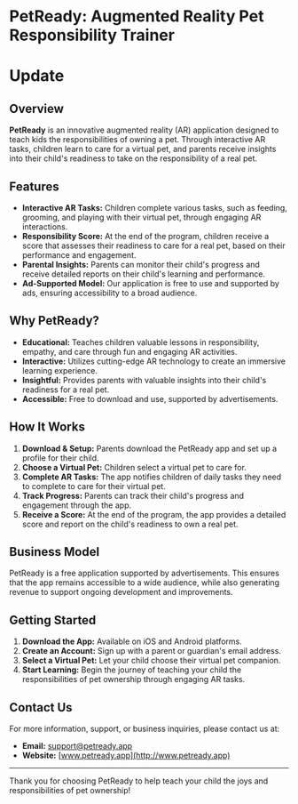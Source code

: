 # PetReady: Augmented Reality Pet Responsibility Trainer

# Update 

## Overview

**PetReady** is an innovative augmented reality (AR) application designed to teach kids the responsibilities of owning a pet. Through interactive AR tasks, children learn to care for a virtual pet, and parents receive insights into their child's readiness to take on the responsibility of a real pet.

## Features

- **Interactive AR Tasks:** Children complete various tasks, such as feeding, grooming, and playing with their virtual pet, through engaging AR interactions.
- **Responsibility Score:** At the end of the program, children receive a score that assesses their readiness to care for a real pet, based on their performance and engagement.
- **Parental Insights:** Parents can monitor their child's progress and receive detailed reports on their child's learning and performance.
- **Ad-Supported Model:** Our application is free to use and supported by ads, ensuring accessibility to a broad audience.

## Why PetReady?

- **Educational:** Teaches children valuable lessons in responsibility, empathy, and care through fun and engaging AR activities.
- **Interactive:** Utilizes cutting-edge AR technology to create an immersive learning experience.
- **Insightful:** Provides parents with valuable insights into their child's readiness for a real pet.
- **Accessible:** Free to download and use, supported by advertisements.

## How It Works

1. **Download & Setup:** Parents download the PetReady app and set up a profile for their child.
2. **Choose a Virtual Pet:** Children select a virtual pet to care for.
3. **Complete AR Tasks:** The app notifies children of daily tasks they need to complete to care for their virtual pet.
4. **Track Progress:** Parents can track their child's progress and engagement through the app.
5. **Receive a Score:** At the end of the program, the app provides a detailed score and report on the child's readiness to own a real pet.

## Business Model

PetReady is a free application supported by advertisements. This ensures that the app remains accessible to a wide audience, while also generating revenue to support ongoing development and improvements.

## Getting Started

1. **Download the App:** Available on iOS and Android platforms.
2. **Create an Account:** Sign up with a parent or guardian's email address.
3. **Select a Virtual Pet:** Let your child choose their virtual pet companion.
4. **Start Learning:** Begin the journey of teaching your child the responsibilities of pet ownership through engaging AR tasks.

## Contact Us

For more information, support, or business inquiries, please contact us at:

- **Email:** [support@petready.app](mailto:support@petready.app)
- **Website:** [www.petready.app](http://www.petready.app)

---

Thank you for choosing PetReady to help teach your child the joys and responsibilities of pet ownership!
